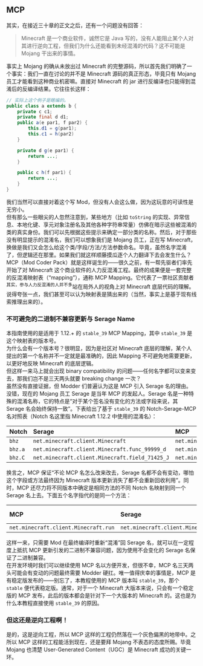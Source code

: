 ## MCP

其实，在接近三十章的正文之后，还有一个问题没有回答：

> Minecraft 是一个商业软件，诚然它是 Java 写的，没有人能阻止某个人对其进行逆向工程，但我们为什么还能看到未经混淆的代码？这不可能是 Mojang 干出来的事情。

事实上 Mojang 的确从未放出过 Minecraft 的完整源码，所以首先我们明确了一个事实：我们一直在讨论的并不是 Minecraft 源码的真正形态，毕竟只有 Mojang 员工才能看到这种商业机密嘛。直接对 Minecraft 的 jar 进行反编译也只能得到混淆后的反编译结果。它往往长这样：

```java
// 实际上这个例子是瞎编的。
public class a extends b {
    private c c1;
    private final d d1;
    public a(e par1, f par2) {
        this.d1 = g(par1);
        this.c1 = h(par2)
    }

    private d g(e par1) {
        return ...;
    }

    public c h(f par1) {
        return ...;
    }
}
```

我们当然可以直接对着这个写 Mod，但没有人会这么做，因为这玩意的可读性是无穷小。<!-- 0.999... = 1 -->  
但有那么一些眼尖的人忽然注意到，某些地方（比如 `toString` 的实现、异常信息、本地化键、享元对象注册名及其他各种字符串常量）仿佛在暗示这些被混淆的类的真实身份。我们可以先根据这些提示来确定一部分类的名称。然后，对于那些没有明显提示的混淆名，我们可以想象我们是 Mojang 员工，正在写 Minecraft，换做是我们又会怎么给这个类/字段/方法/方法参数命名。毕竟，虽然名字混淆了，但逻辑还在那里。如果我们就这样顺藤摸瓜逐个人力翻译下去会发生什么？  
MCP（Mod Coder Pack）就是这样诞生的——很久<!-- TODO 多久？ -->之前，有一帮先驱者们率先开始了对 Minecraft 这个商业软件的人力反混淆工程。最终的成果便是一套完整的反混淆映射表（“mapping”），通称 MCP Mapping。它代表了一票社区贡献者<sup>其实，参与人力反混淆的人并不多</sup>站在局外人的视角上对 Minecraft 底层代码的理解。说得夸张一点，我们甚至可以认为映射表是猜出来的（当然，事实上是基于现有线索推理出来的）。  

### 不可避免的二进制不兼容更新与 Serage Name

本指南使用的是适用于 1.12.+ 的 `stable_39` MCP Mapping，其中 `stable_39` 是这个映射表的版本号。  
为什么会有一个版本号？很明显，因为是社区对 Minecraft 底层的理解，某个人提出的第一个名称并不一定就是最准确的，因此 Mapping 不可避免地需要更新，以更好地反映 Minecraft 的底层逻辑。  
但这样一来马上就会出现 binary compatibility 的问题——任何名字都可以变来变去，那我们岂不是三天两头就要 breaking change 一次？  
虽然没有直接证据，但 Modder 们普遍认为这是 MCP 引入 Serage 名的理由。没错，现在的 Mojang 员工 Serage 是当年 MCP 的发起人。Serage 名是一种特殊的混淆名称，它的特点是“对于某个签名没有变化的方法或字段来说，其 Serage 名会始终保持一致”。下表给出了基于 `stable_39` 的 Notch-Serage-MCP 名对照表（Notch 名这里指 Minecraft 1.12.2 中使用的混淆名）：

|Notch  |Serage |MCP    |
|:------|:------|:------|
|`bhz`  |`net.minecraft.client.Minecraft`|`net.minecraft.client.Minecraft`|
|`bhz.a`|`net.minecraft.client.Minecraft.func_99999_d`|`net.minecraft.client.Minecraft.run`|
|`bhz.C`|`net.minecraft.client.Minecraft.field_71425_J`|`net.minecraft.client.Minecraft.running`|

换言之，MCP 保证“不论 MCP 名怎么改来改去，Serage 名都不会有变动，哪怕这个字段或方法最终因为 Minecraft 版本更新消失了都不会重新回收利用”。同时，MCP 还尽力将不同版本中确定是相同方法的不同 Notch 名映射到同一个 Serage 名上去。下面五个名字指代的是同一个方法：

|MCP    |Serage |1.12 Notch|1.11.2 Notch|1.10 Notch|
|:------|:------|:------|:------|:------|
|`net.minecraft.client.Minecraft.run`|`net.minecraft.client.Minecraft.func_99999_d`|`bhz.a`|`bes.a`|`bcx.a`|

这样一来，只需要 Mod 在最终编译时重新“混淆”回 Serage 名，就可以在一定程度上抵抗 MCP 更新引发的二进制不兼容问题，因为使用不会变化的 Serage 名保证了二进制兼容。  
在开发环境时我们可以继续使用 MCP 名以方便开发，但很不幸，MCP 名三天两头可能会有变动的问题最终需要 Modder 硬扛。唯一值得庆幸的事情是，MCP 是有稳定版发布的——别忘了，本教程使用的 MCP 版本叫 `stable_39`，那个 `stable` 便代表稳定版。通常，对于一个 Minecraft 大版本来说，只会有一个稳定版的 MCP 发布，此后的版本都会是针对下一个大版本的 Minecraft 的。这也是为什么本教程直接使用 `stable_39` 的原因。

### 但这还是逆向工程啊！

是的，这是逆向工程，所以 MCP 这样的工程仍然落在一个灰色偏黑的地带中。之所以 MCP 这样的工程能活到现在，还是要拜 Mojang 不表态的态度所赐。毕竟 Mojang 也清楚 User-Generated Content（UGC）是 Minecraft 成功的关键一环。
